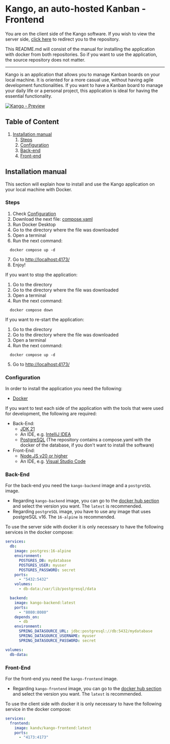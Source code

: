 # Kango, an auto-hosted Kanban - Frontend

You are on the client side of the Kango software. If you wish to view the server side, [click here](https://github.com/KandV008/Kango-Backend) to redirect you to the repository.

This README.md will consist of the manual for installing the application with docker from both repositories. So if you want to use the application, the source repository does not matter.

---

Kango is an application that allows you to manage Kanban boards on your local machine. It is oriented for a more casual use, without having agile development functionalities. If you want to have a Kanban board to manage your daily life or a personal project, this application is ideal for having the essential functionality.

[![Kango - Preview](https://youtu.be/-VS518NoluE/maxresdefault.jpg)](https://youtu.be/-VS518NoluE)


## Table of Content

1. [Installation manual](#installation-manual)
   1. [Steps](#steps)
   2. [Configuration](#configuration)
   3. [Back-end](#back-end)
   4. [Front-end](#front-end)

## Installation manual

This section will explain how to install and use the Kango application on your local machine with Docker.

### Steps

1. Check [Configuration](#configuration)
2. Download the next file: [compose.yaml](https://github.com/KandV008/Kango-Frontend/blob/main/compose.yaml)
3. Run Docker Desktop
4. Go to the directory where the file was downloaded
5. Open a terminal
6. Run the next command:

```
  docker compose up -d
```

7. Go to [http://localhost:4173/](http://localhost:4173/)
8. Enjoy!

If you want to stop the application:

1. Go to the directory
2. Go to the directory where the file was downloaded
3. Open a terminal
4. Run the next command:

```
  docker compose down
```

If you want to re-start the application:

1. Go to the directory
2. Go to the directory where the file was downloaded
3. Open a terminal
4. Run the next command:

```
  docker compose up -d
```

5. Go to [http://localhost:4173/](http://localhost:4173/)

### Configuration

In order to install the application you need the following:

- [Docker](https://docs.docker.com/get-started/get-docker/)

If you want to test each side of the application with the tools that were used for development, the following are required:

- Back-End:
  - [JDK 21](https://www.oracle.com/es/java/technologies/downloads/#java21)
  - An IDE, e.g. [IntelliJ IDEA](https://www.jetbrains.com/idea/)
  - [PostgreSQL](https://www.postgresql.org/download/) (The repository contains a compose.yaml with the docker of the database, if you don't want to install the software)
- Front-End:
  - [Node.JS v20 or higher](https://nodejs.org/en/download)
  - An IDE, e.g. [Visual Studio Code](https://code.visualstudio.com/Download)

### Back-End

For the back-end you need the `kango-backend` image and a `postgreSQL` image.

- Regarding `kango-backend` image, you can go to the [docker hub section](https://hub.docker.com/repository/docker/kandv/kango-backend/general) and select the version you want. The `latest` is recommended.
- Regarding `postgreSQL` image, you have to use any image that uses postgreSQL v16. The `16-alpine` is recommended.

To use the server side with docker it is only necessary to have the following services in the docker compose:

```yaml
services:
  db:
    image: postgres:16-alpine
    environment:
      POSTGRES_DB: mydatabase
      POSTGRES_USER: myuser
      POSTGRES_PASSWORD: secret
    ports:
      - "5432:5432"
    volumes:
      - db-data:/var/lib/postgresql/data

  backend:
    image: kango-backend:latest
    ports:
      - "8080:8080"
    depends_on:
      - db
    environment:
      SPRING_DATASOURCE_URL: jdbc:postgresql://db:5432/mydatabase
      SPRING_DATASOURCE_USERNAME: myuser
      SPRING_DATASOURCE_PASSWORD: secret

volumes:
  db-data:
```

### Front-End

For the front-end you need the `kango-frontend` image.

- Regarding `kango-frontend` image, you can go to the [docker hub section](https://hub.docker.com/repository/docker/kandv/kango-frontend/general) and select the version you want. The `latest` is recommended.

To use the client side with docker it is only necessary to have the following service in the docker compose:

```yaml
services:
  frontend:
    image: kandv/kango-frontend:latest
    ports:
      - "4173:4173"
```
